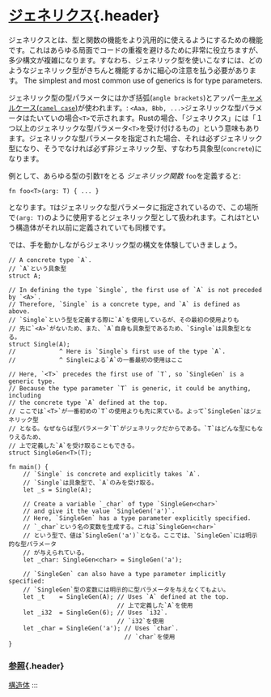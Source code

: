 # [ジェネリクス](#ジェネリクス){.header}

ジェネリクスとは、型と関数の機能をより汎用的に使えるようにするための機能です。これはあらゆる局面でコードの重複を避けるために非常に役立ちますが、多少構文が複雑になります。すなわち、ジェネリック型を使いこなすには、どのようなジェネリック型がきちんと機能するかに細心の注意を払う必要があります。
The simplest and most common use of generics is for type parameters.

ジェネリック型の型パラメータにはかぎ括弧(`angle brackets`)とアッパー[キャメルケース(`camel case`)](https://en.wikipedia.org/wiki/CamelCase)が使われます。:
`<Aaa, Bbb, ...>`ジェネリックな型パラメータはたいていの場合`<T>`で示されます。Rustの場合、「ジェネリクス」には「１つ以上のジェネリックな型パラメータ`<T>`を受け付けるもの」という意味もあります。ジェネリックな型パラメータを指定された場合、それは必ずジェネリック型になり、そうでなければ必ず非ジェネリック型、すなわち具象型(`concrete`)になります。

例として、あらゆる型の引数`T`をとる *ジェネリック関数*
`foo`を定義すると:

``` {.rust .ignore}
fn foo<T>(arg: T) { ... }
```

となります。`T`はジェネリックな型パラメータに指定されているので、この場所で`(arg: T)`のように使用するとジェネリック型として扱われます。これは`T`という構造体がそれ以前に定義されていても同様です。

では、手を動かしながらジェネリック型の構文を体験していきましょう。

    // A concrete type `A`.
    // `A`という具象型
    struct A;

    // In defining the type `Single`, the first use of `A` is not preceded by `<A>`.
    // Therefore, `Single` is a concrete type, and `A` is defined as above.
    // `Single`という型を定義する際に`A`を使用しているが、その最初の使用よりも
    // 先に`<A>`がないため、また、`A`自身も具象型であるため、`Single`は具象型となる。
    struct Single(A);
    //            ^ Here is `Single`s first use of the type `A`.
    //            ^ Singleによる`A`の一番最初の使用はここ

    // Here, `<T>` precedes the first use of `T`, so `SingleGen` is a generic type.
    // Because the type parameter `T` is generic, it could be anything, including
    // the concrete type `A` defined at the top.
    // ここでは`<T>`が一番初めの`T`の使用よりも先に来ている。よって`SingleGen`はジェネリック型
    // となる。なぜならば型パラメータ`T`がジェネリックだからである。`T`はどんな型にもなりえるため、
    // 上で定義した`A`を受け取ることもできる。
    struct SingleGen<T>(T);

    fn main() {
        // `Single` is concrete and explicitly takes `A`.
        // `Single`は具象型で、`A`のみを受け取る。
        let _s = Single(A);
        
        // Create a variable `_char` of type `SingleGen<char>`
        // and give it the value `SingleGen('a')`.
        // Here, `SingleGen` has a type parameter explicitly specified.
        // `_char`という名の変数を生成する。これは`SingleGen<char>`
        // という型で、値は`SingleGen('a')`となる。ここでは、`SingleGen`には明示的な型パラメータ
        // が与えられている。
        let _char: SingleGen<char> = SingleGen('a');

        // `SingleGen` can also have a type parameter implicitly specified:
        // `SingleGen`型の変数には明示的に型パラメータを与えなくてもよい。
        let _t    = SingleGen(A); // Uses `A` defined at the top.
                                  // 上で定義した`A`を使用
        let _i32  = SingleGen(6); // Uses `i32`.
                                  // `i32`を使用
        let _char = SingleGen('a'); // Uses `char`.
                                    // `char`を使用
    }

### [参照](#参照){.header}

[構造体](custom_types/structs.html)
:::

